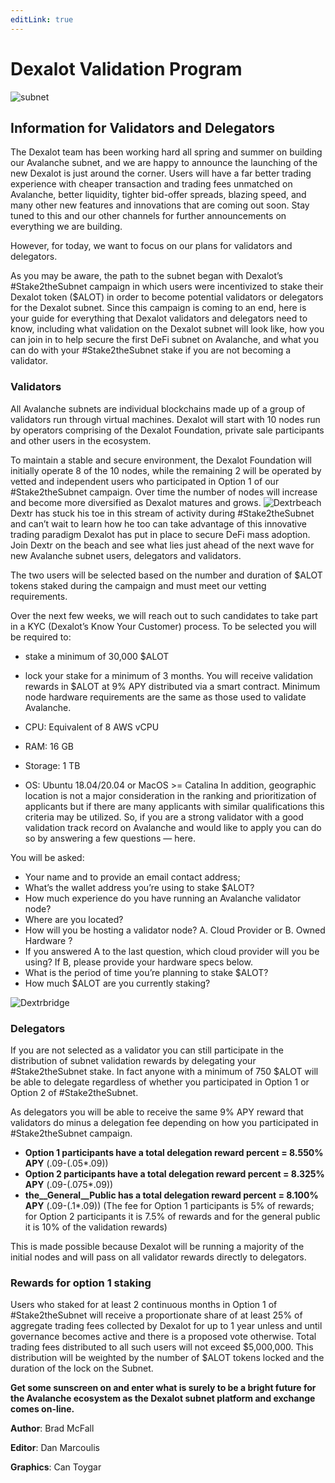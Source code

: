 ```yaml
---
editLink: true
---
```

# Dexalot Validation Program
![subnet](/images/validation/subnet.png)
## Information for Validators and Delegators
The Dexalot team has been working hard all spring and summer on building our Avalanche subnet, and we are happy to announce the launching of the new Dexalot is just around the corner. Users will have a far better trading experience with cheaper transaction and trading fees unmatched on Avalanche, better liquidity, tighter bid-offer spreads, blazing speed, and many other new features and innovations that are coming out soon. Stay tuned to this and our other channels for further announcements on everything we are building.

However, for today, we want to focus on our plans for validators and delegators.

As you may be aware, the path to the subnet began with Dexalot’s #Stake2theSubnet campaign in which users were incentivized to stake their Dexalot token ($ALOT) in order to become potential validators or delegators for the Dexalot subnet. Since this campaign is coming to an end, here is your guide for everything that Dexalot validators and delegators need to know, including what validation on the Dexalot subnet will look like, how you can join in to help secure the first DeFi subnet on Avalanche, and what you can do with your #Stake2theSubnet stake if you are not becoming a validator.

### Validators

All Avalanche subnets are individual blockchains made up of a group of validators run through virtual machines. Dexalot will start with 10 nodes run by operators comprising of the Dexalot Foundation, private sale participants and other users in the ecosystem.

To maintain a stable and secure environment, the Dexalot Foundation will initially operate 8 of the 10 nodes, while the remaining 2 will be operated by vetted and independent users who participated in Option 1 of our #Stake2theSubnet campaign. Over time the number of nodes will increase and become more diversified as Dexalot matures and grows.
![Dextrbeach](/images/validation/dextrbeach.png)
Dextr has stuck his toe in this stream of activity during #Stake2theSubnet and can’t wait to learn how he too can take advantage of this innovative trading paradigm Dexalot has put in place to secure DeFi mass adoption. Join Dextr on the beach and see what lies just ahead of the next wave for new Avalanche subnet users, delegators and validators.

The two users will be selected based on the number and duration of $ALOT tokens staked during the campaign and must meet our vetting requirements.

Over the next few weeks, we will reach out to such candidates to take part in a KYC (Dexalot’s Know Your Customer) process. To be selected you will be required to:

* stake a minimum of 30,000 $ALOT
* lock your stake for a minimum of 3 months.
You will receive validation rewards in $ALOT at 9% APY distributed via a smart contract. Minimum node hardware requirements are the same as those used to validate Avalanche.

* CPU: Equivalent of 8 AWS vCPU
* RAM: 16 GB
* Storage: 1 TB
* OS: Ubuntu 18.04/20.04 or MacOS >= Catalina
In addition, geographic location is not a major consideration in the ranking and prioritization of applicants but if there are many applicants with similar qualifications this criteria may be utilized. So, if you are a strong validator with a good validation track record on Avalanche and would like to apply you can do so by answering a few questions — here.

You will be asked:

* Your name and to provide an email contact address;
* What’s the wallet address you’re using to stake $ALOT?
* How much experience do you have running an Avalanche validator node?
* Where are you located?
* How will you be hosting a validator node? A. Cloud Provider or B. Owned Hardware ?
* If you answered A to the last question, which cloud provider will you be using? If B, please provide your hardware specs below.
* What is the period of time you’re planning to stake $ALOT?
* How much $ALOT are you currently staking?

![Dextrbridge](/images/validation/dextrbridge.png)

### Delegators

If you are not selected as a validator you can still participate in the distribution of subnet validation rewards by delegating your #Stake2theSubnet stake. In fact anyone with a minimum of 750 $ALOT will be able to delegate regardless of whether you participated in Option 1 or Option 2 of #Stake2theSubnet.

As delegators you will be able to receive the same 9% APY reward that validators do minus a delegation fee depending on how you participated in #Stake2theSubnet campaign.

* **Option 1 participants have a total delegation reward percent = 8.550% APY** (.09-(.05*.09))
* **Option 2 participants have a total delegation reward percent = 8.325% APY** (.09-(.075*.09))
* **the__General__Public has a total delegation reward percent = 8.100% APY** (.09-(.1*.09))
(The fee for Option 1 participants is 5% of rewards; for Option 2 participants it is 7.5% of rewards and for the general public it is 10% of the validation rewards)

This is made possible because Dexalot will be running a majority of the initial nodes and will pass on all validator rewards directly to delegators.

### Rewards for option 1 staking

Users who staked for at least 2 continuous months in Option 1 of #Stake2theSubnet will receive a proportionate share of at least 25% of aggregate trading fees collected by Dexalot for up to 1 year unless and until governance becomes active and there is a proposed vote otherwise. Total trading fees distributed to all such users will not exceed $5,000,000. This distribution will be weighted by the number of $ALOT tokens locked and the duration of the lock on the Subnet.

**Get some sunscreen on and enter what is surely to be a bright future for the Avalanche ecosystem as the Dexalot subnet platform and exchange comes on-line.**

**Author**: Brad McFall

**Editor**: Dan Marcoulis

**Graphics**: Can Toygar
